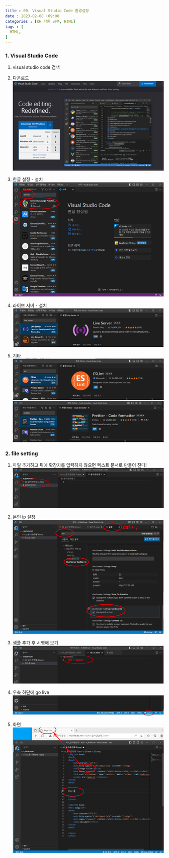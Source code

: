 ```yaml
---
title : 00. Visual Studio Code 환경설정
date : 2023-02-08 +09:00
categories : [KH 학원 공부, HTML]
tags : [
  HTML,
]
---
```

<!-- ![](/assets/img/HTML/DBInro.png){:style="border:1px solid #eaeaea; border-radius: 7px; padding: 0px;" } -->

### 1. Visual Studio Code
1) visual studio code 검색    

2) 다운로드
![](/assets/img/HTML/VSCode.png)

3) 한글 설정 - 설치
![](/assets/img/HTML/VSCode2.png)

4) 라이브 서버 - 설치
![](/assets/img/HTML/VSCode3.png)

5) 기타
![](/assets/img/HTML/VSCode4.png)
![](/assets/img/HTML/VSCode5.png)

### 2. file setting
1) 파일 추가하고 뒤에 확장자를 입력하지 않으면 텍스트 문서로 만들어 진다!
![](/assets/img/HTML/VSCode6.png)    

2) 본인 ip 설정    
![](/assets/img/HTML/VSCode7.png)      

3) 샘플 추가 후 시행해 보기     
![](/assets/img/HTML/VSCode8.png)    

4) 우측 하단에 go live    
![](/assets/img/HTML/VSCode9.png)     

5) 화면     
![](/assets/img/HTML/VSCode10.png)   
